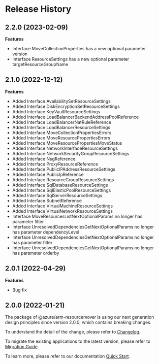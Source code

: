 # Release History
    
## 2.2.0 (2023-02-09)
    
**Features**

  - Interface MoveCollectionProperties has a new optional parameter version
  - Interface ResourceSettings has a new optional parameter targetResourceGroupName
    
    
## 2.1.0 (2022-12-12)
    
**Features**

  - Added Interface AvailabilitySetResourceSettings
  - Added Interface DiskEncryptionSetResourceSettings
  - Added Interface KeyVaultResourceSettings
  - Added Interface LoadBalancerBackendAddressPoolReference
  - Added Interface LoadBalancerNatRuleReference
  - Added Interface LoadBalancerResourceSettings
  - Added Interface MoveCollectionPropertiesErrors
  - Added Interface MoveResourcePropertiesErrors
  - Added Interface MoveResourcePropertiesMoveStatus
  - Added Interface NetworkInterfaceResourceSettings
  - Added Interface NetworkSecurityGroupResourceSettings
  - Added Interface NsgReference
  - Added Interface ProxyResourceReference
  - Added Interface PublicIPAddressResourceSettings
  - Added Interface PublicIpReference
  - Added Interface ResourceGroupResourceSettings
  - Added Interface SqlDatabaseResourceSettings
  - Added Interface SqlElasticPoolResourceSettings
  - Added Interface SqlServerResourceSettings
  - Added Interface SubnetReference
  - Added Interface VirtualMachineResourceSettings
  - Added Interface VirtualNetworkResourceSettings
  - Interface MoveResourcesListNextOptionalParams no longer has parameter filter
  - Interface UnresolvedDependenciesGetNextOptionalParams no longer has parameter dependencyLevel
  - Interface UnresolvedDependenciesGetNextOptionalParams no longer has parameter filter
  - Interface UnresolvedDependenciesGetNextOptionalParams no longer has parameter orderby
    
## 2.0.1 (2022-04-29)

**Features**

  - Bug fix
    
## 2.0.0 (2022-01-21)

The package of @azure/arm-resourcemover is using our next generation design principles since version 2.0.0, which contains breaking changes.

To understand the detail of the change, please refer to [Changelog](https://aka.ms/js-track2-changelog).

To migrate the existing applications to the latest version, please refer to [Migration Guide](https://aka.ms/js-track2-migration-guide).

To learn more, please refer to our documentation [Quick Start](https://aka.ms/js-track2-quickstart).
